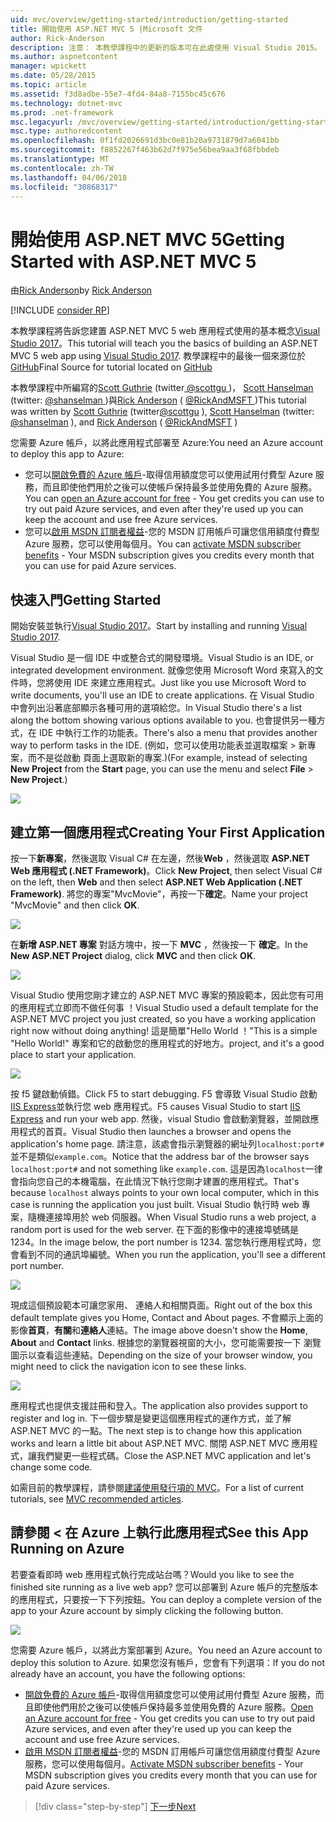 ```yaml
---
uid: mvc/overview/getting-started/introduction/getting-started
title: 開始使用 ASP.NET MVC 5 |Microsoft 文件
author: Rick-Anderson
description: 注意： 本教學課程中的更新的版本可在此處使用 Visual Studio 2015。 新的教學課程會使用 ASP.NET Core MVC 6，提供許多 improvem...
ms.author: aspnetcontent
manager: wpickett
ms.date: 05/28/2015
ms.topic: article
ms.assetid: f3d8adbe-55e7-4fd4-84a8-7155bc45c676
ms.technology: dotnet-mvc
ms.prod: .net-framework
msc.legacyurl: /mvc/overview/getting-started/introduction/getting-started
msc.type: authoredcontent
ms.openlocfilehash: 0f1fd2026691d3bc0e81b20a9731879d7a6041bb
ms.sourcegitcommit: f8852267f463b62d7f975e56bea9aa3f68fbbdeb
ms.translationtype: MT
ms.contentlocale: zh-TW
ms.lasthandoff: 04/06/2018
ms.locfileid: "30868317"
---
```

<a name="getting-started-with-aspnet-mvc-5"></a><span data-ttu-id="7f2a6-104">開始使用 ASP.NET MVC 5</span><span class="sxs-lookup"><span data-stu-id="7f2a6-104">Getting Started with ASP.NET MVC 5</span></span>
====================
<span data-ttu-id="7f2a6-105">由[Rick Anderson](https://github.com/Rick-Anderson)</span><span class="sxs-lookup"><span data-stu-id="7f2a6-105">by [Rick Anderson](https://github.com/Rick-Anderson)</span></span>

[!INCLUDE [consider RP](../../../../includes/razor.md)]

 <span data-ttu-id="7f2a6-106">本教學課程將告訴您建置 ASP.NET MVC 5 web 應用程式使用的基本概念[Visual Studio 2017](https://www.visualstudio.com/)。</span><span class="sxs-lookup"><span data-stu-id="7f2a6-106">This tutorial will teach you the basics of building an ASP.NET MVC 5 web app using [Visual Studio 2017](https://www.visualstudio.com/).</span></span> <span data-ttu-id="7f2a6-107">教學課程中的最後一個來源位於[GitHub](https://github.com/aspnet/Docs/tree/master/aspnet/mvc/overview/getting-started/introduction/sample/MvcMovie/MvcMovie)</span><span class="sxs-lookup"><span data-stu-id="7f2a6-107">Final Source for tutorial located on [GitHub](https://github.com/aspnet/Docs/tree/master/aspnet/mvc/overview/getting-started/introduction/sample/MvcMovie/MvcMovie)</span></span>


 <span data-ttu-id="7f2a6-108">本教學課程中所編寫的[Scott Guthrie](https://weblogs.asp.net/scottgu/) (twitter[ @scottgu ](https://twitter.com/scottgu) )， [Scott Hanselman](http://www.hanselman.com/blog/) (twitter: [ @shanselman ](https://twitter.com/shanselman) )與[Rick Anderson](https://twitter.com/RickAndMSFT) ( [ @RickAndMSFT ](https://twitter.com/#!/RickAndMSFT) )</span><span class="sxs-lookup"><span data-stu-id="7f2a6-108">This tutorial was written by [Scott Guthrie](https://weblogs.asp.net/scottgu/) (twitter[@scottgu](https://twitter.com/scottgu) ), [Scott Hanselman](http://www.hanselman.com/blog/) (twitter: [@shanselman](https://twitter.com/shanselman) ), and [Rick Anderson](https://twitter.com/RickAndMSFT) ( [@RickAndMSFT](https://twitter.com/#!/RickAndMSFT) )</span></span>

 <span data-ttu-id="7f2a6-109">您需要 Azure 帳戶，以將此應用程式部署至 Azure:</span><span class="sxs-lookup"><span data-stu-id="7f2a6-109">You need an Azure account to deploy this app to Azure:</span></span>

 - <span data-ttu-id="7f2a6-110">您可以[開啟免費的 Azure 帳戶](https://azure.microsoft.com/pricing/free-trial/?WT.mc_id=A443DD604)-取得信用額度您可以使用試用付費型 Azure 服務，而且即使他們用於之後可以使帳戶保持最多並使用免費的 Azure 服務。</span><span class="sxs-lookup"><span data-stu-id="7f2a6-110">You can [open an Azure account for free](https://azure.microsoft.com/pricing/free-trial/?WT.mc_id=A443DD604) - You get credits you can use to try out paid Azure services, and even after they're used up you can keep the account and use free Azure services.</span></span>
 - <span data-ttu-id="7f2a6-111">您可以[啟用 MSDN 訂閱者權益](https://azure.microsoft.com/pricing/member-offers/msdn-benefits-details/?WT.mc_id=A443DD604)-您的 MSDN 訂用帳戶可讓您信用額度付費型 Azure 服務，您可以使用每個月。</span><span class="sxs-lookup"><span data-stu-id="7f2a6-111">You can [activate MSDN subscriber benefits](https://azure.microsoft.com/pricing/member-offers/msdn-benefits-details/?WT.mc_id=A443DD604) - Your MSDN subscription gives you credits every month that you can use for paid Azure services.</span></span>


## <a name="getting-started"></a><span data-ttu-id="7f2a6-112">快速入門</span><span class="sxs-lookup"><span data-stu-id="7f2a6-112">Getting Started</span></span>

<span data-ttu-id="7f2a6-113">開始安裝並執行[Visual Studio 2017](https://www.visualstudio.com/)。</span><span class="sxs-lookup"><span data-stu-id="7f2a6-113">Start by installing and running [Visual Studio 2017](https://www.visualstudio.com/).</span></span>

<span data-ttu-id="7f2a6-114">Visual Studio 是一個 IDE 中或整合式的開發環境。</span><span class="sxs-lookup"><span data-stu-id="7f2a6-114">Visual Studio is an IDE, or integrated development environment.</span></span> <span data-ttu-id="7f2a6-115">就像您使用 Microsoft Word 來寫入的文件時，您將使用 IDE 來建立應用程式。</span><span class="sxs-lookup"><span data-stu-id="7f2a6-115">Just like you use Microsoft Word to write documents, you'll use an IDE to create applications.</span></span> <span data-ttu-id="7f2a6-116">在 Visual Studio 中會列出沿著底部顯示各種可用的選項給您。</span><span class="sxs-lookup"><span data-stu-id="7f2a6-116">In Visual Studio there's a list along the bottom showing various options available to you.</span></span> <span data-ttu-id="7f2a6-117">也會提供另一種方式，在 IDE 中執行工作的功能表。</span><span class="sxs-lookup"><span data-stu-id="7f2a6-117">There's also a menu that provides another way to perform tasks in the IDE.</span></span> <span data-ttu-id="7f2a6-118">(例如，您可以使用功能表並選取檔案 &gt; 新專案，而不是從啟動 頁面上選取新的專案.)</span><span class="sxs-lookup"><span data-stu-id="7f2a6-118">(For example, instead of selecting **New Project** from the **Start** page, you can use the menu and select **File** &gt; **New Project**.)</span></span>


![](getting-started/_static/image1.png)  


## <a name="creating-your-first-application"></a><span data-ttu-id="7f2a6-119">建立第一個應用程式</span><span class="sxs-lookup"><span data-stu-id="7f2a6-119">Creating Your First Application</span></span>

<span data-ttu-id="7f2a6-120">按一下**新專案**，然後選取 Visual C# 在左邊，然後**Web** ，然後選取  **ASP.NET Web 應用程式 (.NET Framework)**。</span><span class="sxs-lookup"><span data-stu-id="7f2a6-120">Click **New Project**, then select Visual C# on the left, then **Web** and then select **ASP.NET Web Application (.NET Framework)**.</span></span> <span data-ttu-id="7f2a6-121">將您的專案"MvcMovie"，再按一下**確定**。</span><span class="sxs-lookup"><span data-stu-id="7f2a6-121">Name your project "MvcMovie" and then click **OK**.</span></span>

![](getting-started/_static/image2.png)

<span data-ttu-id="7f2a6-122">在**新增 ASP.NET 專案** 對話方塊中，按一下  **MVC** ，然後按一下 **確定**。</span><span class="sxs-lookup"><span data-stu-id="7f2a6-122">In the **New ASP.NET Project** dialog, click **MVC** and then click **OK**.</span></span>

![](getting-started/_static/image3.png)

<span data-ttu-id="7f2a6-123">Visual Studio 使用您剛才建立的 ASP.NET MVC 專案的預設範本，因此您有可用的應用程式立即而不做任何事 ！</span><span class="sxs-lookup"><span data-stu-id="7f2a6-123">Visual Studio used a default template for the ASP.NET MVC project you just created, so you have a working application right now without doing anything!</span></span> <span data-ttu-id="7f2a6-124">這是簡單"Hello World ！"</span><span class="sxs-lookup"><span data-stu-id="7f2a6-124">This is a simple "Hello World!"</span></span> <span data-ttu-id="7f2a6-125">專案和它的啟動您的應用程式的好地方。</span><span class="sxs-lookup"><span data-stu-id="7f2a6-125">project, and it's a good place to start your application.</span></span>

![](getting-started/_static/image4.png)

<span data-ttu-id="7f2a6-126">按 f5 鍵啟動偵錯。</span><span class="sxs-lookup"><span data-stu-id="7f2a6-126">Click F5 to start debugging.</span></span> <span data-ttu-id="7f2a6-127">F5 會導致 Visual Studio 啟動[IIS Express](https://www.iis.net/learn/extensions/introduction-to-iis-express/iis-express-overview)並執行您 web 應用程式。</span><span class="sxs-lookup"><span data-stu-id="7f2a6-127">F5 causes Visual Studio to start [IIS Express](https://www.iis.net/learn/extensions/introduction-to-iis-express/iis-express-overview) and run your web app.</span></span> <span data-ttu-id="7f2a6-128">然後，visual Studio 會啟動瀏覽器，並開啟應用程式的首頁。</span><span class="sxs-lookup"><span data-stu-id="7f2a6-128">Visual Studio then launches a browser and opens the application's home page.</span></span> <span data-ttu-id="7f2a6-129">請注意，該處會指示瀏覽器的網址列`localhost:port#`並不是類似`example.com`。</span><span class="sxs-lookup"><span data-stu-id="7f2a6-129">Notice that the address bar of the browser says `localhost:port#` and not something like `example.com`.</span></span> <span data-ttu-id="7f2a6-130">這是因為`localhost`一律會指向您自己的本機電腦，在此情況下執行您剛才建置的應用程式。</span><span class="sxs-lookup"><span data-stu-id="7f2a6-130">That's because `localhost` always points to your own local computer, which in this case is running the application you just built.</span></span> <span data-ttu-id="7f2a6-131">Visual Studio 執行時 web 專案，隨機連接埠用於 web 伺服器。</span><span class="sxs-lookup"><span data-stu-id="7f2a6-131">When Visual Studio runs a web project, a random port is used for the web server.</span></span> <span data-ttu-id="7f2a6-132">在下面的影像中的連接埠號碼是 1234。</span><span class="sxs-lookup"><span data-stu-id="7f2a6-132">In the image below, the port number is 1234.</span></span> <span data-ttu-id="7f2a6-133">當您執行應用程式時，您會看到不同的通訊埠編號。</span><span class="sxs-lookup"><span data-stu-id="7f2a6-133">When you run the application, you'll see a different port number.</span></span>

![](getting-started/_static/image5.png)

<span data-ttu-id="7f2a6-134">現成這個預設範本可讓您家用、 連絡人和相關頁面。</span><span class="sxs-lookup"><span data-stu-id="7f2a6-134">Right out of the box this default template gives you Home, Contact and About pages.</span></span> <span data-ttu-id="7f2a6-135">不會顯示上面的影像**首頁**，**有關**和**連絡人**連結。</span><span class="sxs-lookup"><span data-stu-id="7f2a6-135">The image above doesn't show the **Home**, **About** and **Contact** links.</span></span> <span data-ttu-id="7f2a6-136">根據您的瀏覽器視窗的大小，您可能需要按一下 瀏覽圖示以查看這些連結。</span><span class="sxs-lookup"><span data-stu-id="7f2a6-136">Depending on the size of your browser window, you might need to click the navigation icon to see these links.</span></span>

![](getting-started/_static/image6.png)  

<span data-ttu-id="7f2a6-137">應用程式也提供支援註冊和登入。</span><span class="sxs-lookup"><span data-stu-id="7f2a6-137">The application also provides support to register and log in.</span></span> <span data-ttu-id="7f2a6-138">下一個步驟是變更這個應用程式的運作方式，並了解 ASP.NET MVC 的一點。</span><span class="sxs-lookup"><span data-stu-id="7f2a6-138">The next step is to change how this application works and learn a little bit about ASP.NET MVC.</span></span> <span data-ttu-id="7f2a6-139">關閉 ASP.NET MVC 應用程式，讓我們變更一些程式碼。</span><span class="sxs-lookup"><span data-stu-id="7f2a6-139">Close the ASP.NET MVC application and let's change some code.</span></span>

<span data-ttu-id="7f2a6-140">如需目前的教學課程，請參閱[建議使用發行項的 MVC](../mvc-learning-sequence.md)。</span><span class="sxs-lookup"><span data-stu-id="7f2a6-140">For a list of current tutorials, see [MVC recommended articles](../mvc-learning-sequence.md).</span></span>

## <a name="see-this-app-running-on-azure"></a><span data-ttu-id="7f2a6-141">請參閱 < 在 Azure 上執行此應用程式</span><span class="sxs-lookup"><span data-stu-id="7f2a6-141">See this App Running on Azure</span></span>

<span data-ttu-id="7f2a6-142">若要查看即時 web 應用程式執行完成站台嗎？</span><span class="sxs-lookup"><span data-stu-id="7f2a6-142">Would you like to see the finished site running as a live web app?</span></span> <span data-ttu-id="7f2a6-143">您可以部署到 Azure 帳戶的完整版本的應用程式，只要按一下下列按鈕。</span><span class="sxs-lookup"><span data-stu-id="7f2a6-143">You can deploy a complete version of the app to your Azure account by simply clicking the following button.</span></span>

[![](https://azuredeploy.net/deploybutton.png)](https://azuredeploy.net/?repository=https://github.com/aspnet/Docs/tree/master/aspnet/mvc/overview/getting-started/introduction/sample/MvcMovie&amp;WT.mc_id=deploy_azure_aspnet)

<span data-ttu-id="7f2a6-144">您需要 Azure 帳戶，以將此方案部署到 Azure。</span><span class="sxs-lookup"><span data-stu-id="7f2a6-144">You need an Azure account to deploy this solution to Azure.</span></span> <span data-ttu-id="7f2a6-145">如果您沒有帳戶，您會有下列選項：</span><span class="sxs-lookup"><span data-stu-id="7f2a6-145">If you do not already have an account, you have the following options:</span></span>

- <span data-ttu-id="7f2a6-146">[開啟免費的 Azure 帳戶](https://azure.microsoft.com/pricing/free-trial/?WT.mc_id=A443DD604)-取得信用額度您可以使用試用付費型 Azure 服務，而且即使他們用於之後可以使帳戶保持最多並使用免費的 Azure 服務。</span><span class="sxs-lookup"><span data-stu-id="7f2a6-146">[Open an Azure account for free](https://azure.microsoft.com/pricing/free-trial/?WT.mc_id=A443DD604) - You get credits you can use to try out paid Azure services, and even after they're used up you can keep the account and use free Azure services.</span></span>
- <span data-ttu-id="7f2a6-147">[啟用 MSDN 訂閱者權益](https://azure.microsoft.com/pricing/member-offers/msdn-benefits-details/?WT.mc_id=A443DD604)-您的 MSDN 訂用帳戶可讓您信用額度付費型 Azure 服務，您可以使用每個月。</span><span class="sxs-lookup"><span data-stu-id="7f2a6-147">[Activate MSDN subscriber benefits](https://azure.microsoft.com/pricing/member-offers/msdn-benefits-details/?WT.mc_id=A443DD604) - Your MSDN subscription gives you credits every month that you can use for paid Azure services.</span></span>

> [!div class="step-by-step"]
> [<span data-ttu-id="7f2a6-148">下一步</span><span class="sxs-lookup"><span data-stu-id="7f2a6-148">Next</span></span>](adding-a-controller.md)

